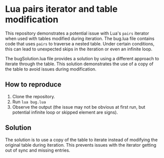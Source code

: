 # Lua pairs iterator and table modification

This repository demonstrates a potential issue with Lua's `pairs` iterator when used with tables modified during iteration. The bug.lua file contains code that uses `pairs` to traverse a nested table. Under certain conditions, this can lead to unexpected skips in the iteration or even an infinite loop.

The bugSolution.lua file provides a solution by using a different approach to iterate through the table. This solution demonstrates the use of a copy of the table to avoid issues during modification.

## How to reproduce
1. Clone the repository.
2. Run `lua bug.lua`
3. Observe the output (the issue may not be obvious at first run, but potential infinite loop or skipped element are signs).

## Solution
The solution is to use a copy of the table to iterate instead of modifying the original table during iteration.  This prevents issues with the iterator getting out of sync and missing entries.
